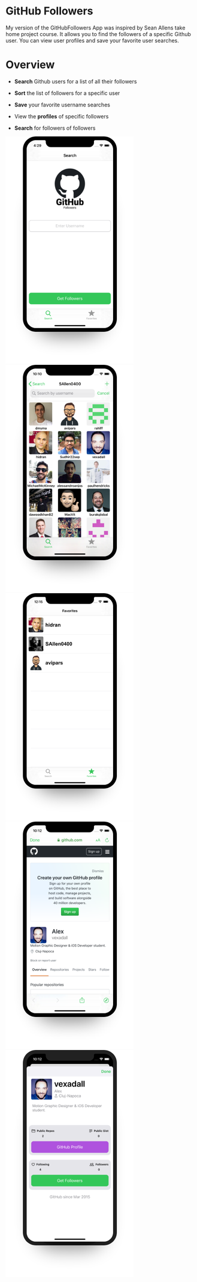 
# GitHub Followers
My version of the GitHubFollowers App was inspired by Sean Allens take home project course. It allows you to find the followers of a specific Github user. You can view user profiles and save your favorite user searches.
# Overview
* **Search** Github users for a list of all their followers

* **Sort** the list of followers for a specific user

* **Save** your favorite username searches 

* View the **profiles** of specific followers

* **Search** for followers of followers

![GF HomeScreen](/images/GF_HomeScreen.png "Search")
![GF HomeScreen](/images/GF_Followers.png "Followers")
![GF HomeScreen](/images/GF_Favorites.png "Favorites")
![GF HomeScreen](/images/GF_Profile.png "Profile")
![GF HomeScreen](/images/GF_FollowerDetails1.png "Details")



